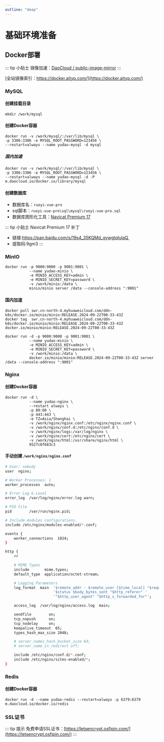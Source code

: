 ```yaml
---
outline: "deep"
---
```


# 基础环境准备

## Docker部署

::: tip 小贴士
镜像加速：[DaoCloud / public-image-mirror](https://github.com/DaoCloud/public-image-mirror)
:::

[全站镜像索引：https://docker.aityp.com/](https://docker.aityp.com/)

### MySQL

#### 创建挂载目录

```
mkdir /work/mysql
```

#### 创建Docker容器

```
docker run -v /work/mysql/:/var/lib/mysql \
-p 3306:3306 -e MYSQL_ROOT_PASSWORD=123456 \
--restart=always --name yudao-mysql -d mysql
```

##### 国内加速
```
docker run -v /work/mysql/:/var/lib/mysql \
-p 3306:3306 -e MYSQL_ROOT_PASSWORD=123456 \
--restart=always --name yudao-mysql -d -P m.daocloud.io/docker.io/library/mysql 
```

#### 创建数据库

* 数据库名：`ruoyi-vue-pro`
* sql脚本：`ruoyi-vue-pro\sql\mysql\ruoyi-vue-pro.sql`
* 数据库图形化工具：[Navicat Premium 17](https://navicat.com.cn/download/direct-download?product=navicat17_premium_cs_x64.exe&location=1)

::: tip 小贴士
Navicat Premium 17 补丁
* 链接:https://pan.baidu.com/s/19s4_35KQMd_gywgtqIulaQ 
* 提取码:9gm3
:::

### MinIO
```
docker run -p 9000:9000 -p 9001:9001 \
           --name yudao-minio \
           -e MINIO_ACCESS_KEY=admin \
           -e MINIO_SECRET_KEY=password \
           -v /work/minio:/data \
           minio/minio server /data --console-address ":9001"
```

#### 国内加速
```
docker pull swr.cn-north-4.myhuaweicloud.com/ddn-k8s/docker.io/minio/minio:RELEASE.2024-09-22T00-33-43Z
docker tag  swr.cn-north-4.myhuaweicloud.com/ddn-k8s/docker.io/minio/minio:RELEASE.2024-09-22T00-33-43Z  docker.io/minio/minio:RELEASE.2024-09-22T00-33-43Z

docker run -d -p 9000:9000 -p 9001:9001 \
           --name yudao-minio \
           -e MINIO_ACCESS_KEY=admin \
           -e MINIO_SECRET_KEY=password \
           -v /work/minio:/data \
           docker.io/minio/minio:RELEASE.2024-09-22T00-33-43Z server /data --console-address ":9001"
```

### Nginx

#### 创建Docker容器
```
docker run -d \
           --name yudao-nginx \
           --restart always \
           -p 80:80 \
           -p 443:443 \
           -e TZ=Asia/Shanghai \
           -v /work/nginx/nginx.conf:/etc/nginx/nginx.conf \
           -v /work/nginx/conf.d:/etc/nginx/conf.d \
           -v /work/nginx/logs:/var/log/nginx \
           -v /work/nginx/cert:/etc/nginx/cert \
           -v /work/nginx/html:/usr/share/nginx/html \
           9527c0f683c3
```

#### 手动创建 `/work/nginx/nginx.conf`

``` sh
# User: nobody
user  nginx;

# Worker Processes: 1
worker_processes  auto;

# Error Log & Level
error_log  /var/log/nginx/error.log warn;

# PID File
pid        /var/run/nginx.pid;

# Include modules configurations.
include /etc/nginx/modules-enabled/*.conf;

events {
    worker_connections  1024;
}

http {
    ##

    # MIME Types
    include       mime.types;
    default_type  application/octet-stream;

    # Logging Parameters
    log_format  main  '$remote_addr - $remote_user [$time_local] "$request" '
                      '$status $body_bytes_sent "$http_referer" '
                      '"$http_user_agent" "$http_x_forwarded_for"';

    access_log  /var/log/nginx/access.log  main;

    sendfile        on;
    tcp_nopush      on;
    tcp_nodelay     on;
    keepalive_timeout  65;
    types_hash_max_size 2048;

    # server_names_hash_bucket_size 64;
    # server_name_in_redirect off;

    include /etc/nginx/conf.d/*.conf;
    include /etc/nginx/sites-enabled/*;
}
```

### Redis

#### 创建Docker容器
```
docker run -d --name yudao-redis --restart=always -p 6379:6379 m.daocloud.io/docker.io/redis

```

### SSL证书

::: tip 提示
免费申请SSL证书：[https://letsencrypt.osfipin.com/](https://letsencrypt.osfipin.com/)
:::